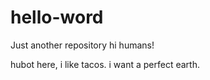 # hello-word
Just another repository 
hi humans!

hubot here, i like tacos.
i want a perfect earth.
